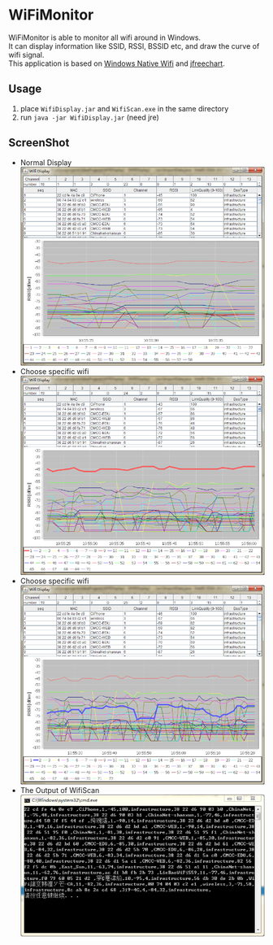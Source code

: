 # WiFiMonitor
WiFiMonitor is able to monitor all wifi around in Windows.  
It can display information like SSID, RSSI, BSSID etc, and draw the curve of wifi signal.  
This application is based on [Windows Native Wifi](https://docs.microsoft.com/zh-cn/windows/desktop/NativeWiFi/portal) and [jfreechart](http://www.jfree.org/jfreechart/).
## Usage
1. place `WifiDisplay.jar` and `WifiScan.exe` in the same directory
2. run `java -jar WifiDisplay.jar` (need jre)
## ScreenShot
- Normal Display  
![tt](./pics/Display1.PNG)
- Choose specific wifi  
![tt](./pics/Display2.PNG)
- Choose specific wifi  
![tt](./pics/Display3.PNG)
- The Output of WifiScan  
![tt](./pics/Scan.PNG)